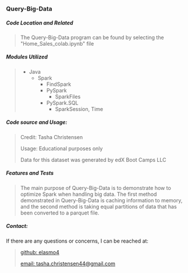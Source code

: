 <h3>Query-Big-Data</h3>

<h5>Code Location and Related</h5>

> The Query-Big-Data program can be found by selecting the "Home_Sales_colab.ipynb" file
>

<h5>Modules Utilized</h5>

> - Java
>   - Spark
>     - FindSpark
>     - PySpark
>       - SparkFiles
>     - PySpark.SQL
>       - SparkSession, Time
> 

<h5>Code source and Usage:</h5>

> Credit: Tasha Christensen
>
> Usage: Educational purposes only
>
> Data for this dataset was generated by edX Boot Camps LLC
> 


<h5>Features and Tests</h5>

> The main purpose of Query-Big-Data is to demonstrate how to optimize Spark when handling big data. The first method demonstrated in Query-Big-Data is caching information to memory, and the second method is taking equal partitions of data that has been converted to a parquet file.
> 

<h5>Contact:</h5>

If there are any questions or concerns, I can be reached at:
> [github: elasmo4](https://github.com/elasmo4)
>
> [email: tasha.christensen44@gmail.com](mailto:tasha.christensen44@gmail.com)
> 
